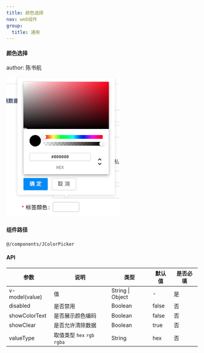 ```yaml
---
title: 颜色选择
nav: web组件
group:
  title: 通用
---
```


#### 颜色选择

author: 陈书航

![img](./img/jColorPickerImg.png)

#### 组件路径

`@/components/JColorPicker`

#### API

| 参数           | 说明                        | 类型             | 默认值 | 是否必填 |
| -------------- | --------------------------- | ---------------- | ------ | -------- |
| v-model(value) | 值                          | String \| Object | -      | 是       |
| disabled       | 是否禁用                    | Boolean          | false  | 否       |
| showColorText  | 是否展示颜色编码            | Boolean          | false  | 否       |
| showClear      | 是否允许清除数据            | Boolean          | true   | 否       |
| valueType      | 取值类型 `hex` `rgb` `rgba` | String           | hex    | 否       |
